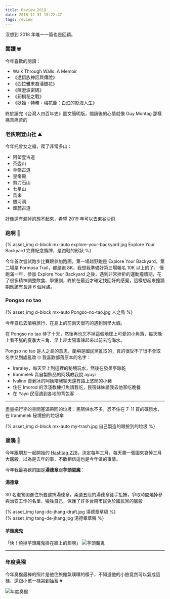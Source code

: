 ```yaml
---
title: Review 2018
date: 2018-12-31 15:22:47
tags: review
---
```


沒想到 2018 年唯一一篇也是回顧。

<!--more-->

### 閱讀 🤓

今年喜歡的閱讀：

- Walk Through Walls: A Memoir
- 《達悟族神話與傳說》
- 《西拉雅末裔潘銀花》
- 《陳澄波密碼》
- 《莿桐花之戰》
- 《妖姬・特務・梅花鹿：白虹的影海人生》

終於讀完《台灣人四百年史》圖文簡明版，閱讀後的心情就像 Guy Montag 那樣痛苦痛苦的

### 老灰啊登山社 ⛰

今年托曾女之福，爬了非常多山：

- 阿塱壹古道
- 茶壺山
- 草嶺古道
- 皇帝殿
- 剪刀石山
- 七星山
- 烏來
- 銀河洞
- 錐麓古道

好像還有漏掉的想不起來，希望 2019 年可以去東谷沙飛

### 跑啊 👟

{% asset_img d-block mx-auto explore-your-backyard.jpg Explore Your Backyard 完賽紀念獎牌，是跑鞋的形狀 %}

今年首次嘗試跑步比賽跟參加跑團，第一場越野跑是 Explore Your Backyard，第二場是 Formosa Trail，都是跑 8K，我想我準備好第三場報名 10K 以上的了。
慢跑滿一年，參加 Explore Your Backyard 之後，遇到非常挫折的運動撞牆期，花了很多精神調整飲食、學重訓，終於在最近才確定找回好的感覺，這樣想起來撞牆期應該有長達 6 個月誒。

### Pongso no tao

{% asset_img d-block mx-auto Pongso-no-tao.jpg 人之島 %}

今年自已去蘭嶼旅行，在島上的前兩天很巧的遇到同學大蝦。

在 Pongso no tao 待了十天，然後再也忘不掉這個地球上可愛的小角落，每天晚上看不膩的夏季大三角、早上趁太陽毒辣起來以前去泡海水。

Pongso no tao 是人之島的意思，蘭嶼是國民黨亂取的，真的很受不了很不會取名字又到處亂改 🙄
我喜歡部落原本的名字：

<ul>
<li>Iraraley，每天早上到這裡的秘境玩水，然後在發呆亭晾乾</li>
<li>Iranmelek 賣自製飾品的阿姨教我說 ayuyi</li>
<li>Ivalino 賣剉冰的阿姨陪我聊天還有路上悠閒的小豬</li>
<li>住在 Imorod 的浮淺教練打魚請我吃，民宿妹妹請我去他家吃晚餐</li>
<li>在 Yayo 民宿遇到各地的背包客</li>
</ul>

---

盡量把行李的空間塞滿帶回的垃圾：民宿供水不多，忍不住在 7-11 買的礦泉水、在 Iranmelek 秘境撿的垃圾傘

{% asset_img d-block mx-auto my-trash.jpg 自己製造的跟撿到的垃圾 %}

### 塗鴉 🎨

今年跟朋友一起開始的 <a href="https://hashtag228.tw" target="_blank" rel="external">Hashtag 228</a>，決定每年三月，每天畫一張圖來哀悼三月大屠殺。以為是去年的事，不敢相信這也是今年做的事情。

今年我最喜歡的圖是**湯德章**跟**芋頭惡魔**：

#### 湯德章

30 名憲警闖進住所要逮捕湯德章，柔道五段的湯德章徒手拒捕，爭取時間燒掉參與治安工作的名單，犧牲自己，保護了許多台南市民免於國民黨的屠殺

<div class="row">
<div class="col-sm-6">
  {% asset_img tang-de-jhang-draft.jpg 湯德章草稿 %}
</div>
<div class="col-sm-6">
{% asset_img tang-de-jhang.jpg 湯德章草稿 %}
</div>
</div>

#### 芋頭魔鬼

「快！燒掉芋頭魔鬼掛在牆上的翅膀」
<img src="taro-anito.jpg" alt="芋頭魔鬼" class="d-block mx-auto">

---

### 年度臭猴

今年臭猴最棒的照片是他住旅館氣噗噗的樣子，不知道他的小臉竟然可以氣成這樣，還跟小孩一樣哭到抽蓄 💔

<img src="smelly-head-of-the-year.jpg" alt="年度臭猴" class="d-block mx-auto">

